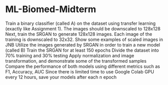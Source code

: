 # ML-Biomed-Midterm

Train a binary classifier (called A) on the dataset using transfer learning (exactly like Assignment 1). The images should be downscaled to 128x128
Next, train the SRGAN to generate 128x128 images. Each image of the training is downscaled to 32x32.
Show some examples of scaled images in JNB
Utilize the images generated by SRGAN in order to train a new model (called B)
Train the SRGAN for at least 150 epochs
Divide the dataset into 70% training and 30% testing
Apply normalization and image transformation, and demonstrate some of the transformed samples
Compare the performance of both models using different metrics such as F1, Accuracy, AUC
Since there is limited time to use Google Colab GPU every 12 hours, save your models after each n epoch
